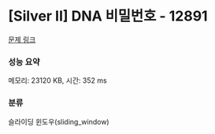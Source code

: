 # [Silver II] DNA 비밀번호 - 12891 

[문제 링크](https://www.acmicpc.net/problem/12891) 

### 성능 요약

메모리: 23120 KB, 시간: 352 ms

### 분류

슬라이딩 윈도우(sliding_window)

